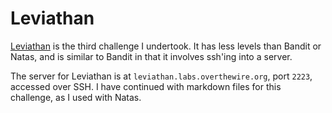 # Leviathan

[Leviathan](http://overthewire.org/wargames/leviathan/) is the third challenge I undertook. It has less levels than Bandit or Natas, and is similar to Bandit in that it involves ssh'ing into a server.

The server for Leviathan is at `leviathan.labs.overthewire.org`, port `2223`, accessed over SSH. I have continued with markdown files for this challenge, as I used with Natas.
